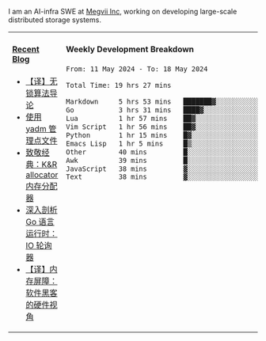 I am an AI-infra SWE at [Megvii Inc](https://en.megvii.com/), working on developing large-scale distributed storage systems.

<table width="960px">
<tr>
<td valign="top" width="50%">

#### <a href="https://www.kongjun18.me" target="_blank">Recent Blog</a>

<!-- BLOG-POST-LIST:START -->
- [【译】无锁算法导论](https://kongjun18.github.io/posts/2023/07/14/)
- [使用 yadm 管理点文件](https://kongjun18.github.io/posts/2023/04/07/)
- [致敬经典：K&amp;R allocator 内存分配器](https://kongjun18.github.io/posts/2022/12/12/)
- [深入剖析 Go 语言运行时：IO 轮询器](https://kongjun18.github.io/posts/2022/11/21/)
- [【译】内存屏障：软件黑客的硬件视角](https://kongjun18.github.io/posts/2022/11/03/)
<!-- BLOG-POST-LIST:END -->

</td>
<td valign="top" width="50%">

#### Weekly Development Breakdown

<!--START_SECTION:waka-->

```txt
From: 11 May 2024 - To: 18 May 2024

Total Time: 19 hrs 27 mins

Markdown     5 hrs 53 mins   ███████▓░░░░░░░░░░░░░░░░░   30.25 %
Go           3 hrs 31 mins   ████▓░░░░░░░░░░░░░░░░░░░░   18.11 %
Lua          1 hr 57 mins    ██▓░░░░░░░░░░░░░░░░░░░░░░   10.10 %
Vim Script   1 hr 56 mins    ██▓░░░░░░░░░░░░░░░░░░░░░░   10.00 %
Python       1 hr 15 mins    █▓░░░░░░░░░░░░░░░░░░░░░░░   06.44 %
Emacs Lisp   1 hr 5 mins     █▒░░░░░░░░░░░░░░░░░░░░░░░   05.64 %
Other        40 mins         █░░░░░░░░░░░░░░░░░░░░░░░░   03.47 %
Awk          39 mins         █░░░░░░░░░░░░░░░░░░░░░░░░   03.39 %
JavaScript   38 mins         ▓░░░░░░░░░░░░░░░░░░░░░░░░   03.33 %
Text         38 mins         ▓░░░░░░░░░░░░░░░░░░░░░░░░   03.31 %
```

<!--END_SECTION:waka-->
</td>
</tr>

</table>
